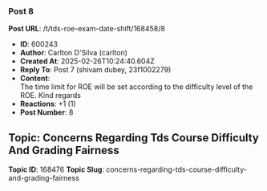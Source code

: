 ### Post 8
**Post URL**: /t/tds-roe-exam-date-shift/168458/8
- **ID**: 600243
- **Author**: Carlton D'Silva (carlton)
- **Created At**: 2025-02-26T10:24:40.604Z
- **Reply To**: Post 7 (shivam dubey, 23f1002279)
- **Content**:  
  The time limit for ROE will be set according to the difficulty level of the ROE.
Kind regards
- **Reactions**: +1 (1)
- **Post Number**: 8

## Topic: Concerns Regarding Tds Course Difficulty And Grading Fairness
**Topic ID**: 168476
**Topic Slug**: concerns-regarding-tds-course-difficulty-and-grading-fairness


